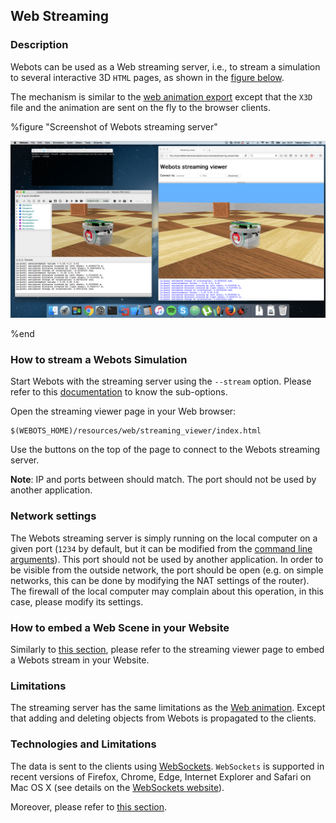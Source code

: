 ## Web Streaming

### Description

Webots can be used as a Web streaming server, i.e.,
to stream a simulation to several interactive 3D `HTML` pages,
as shown in the [figure below](web-streaming.md#screenshot-of-webots-streaming-server).

The mechanism is similar to the [web animation export](web-animation.md)
except that the `X3D` file and the animation are sent on the fly to the browser clients.

%figure "Screenshot of Webots streaming server"

![streaming-server-screenshot.png](images/streaming-server-screenshot.png)

%end


### How to stream a Webots Simulation

Start Webots with the streaming server using the `--stream` option.
Please refer to this [documentation](starting-webots.md#command-line-arguments)
to know the sub-options.

Open the streaming viewer page in your Web browser:

```
$(WEBOTS_HOME)/resources/web/streaming_viewer/index.html 
```

Use the buttons on the top of the page to connect to the Webots streaming server.

**Note**:
IP and ports between should match. The port should not be used by another application.


### Network settings

The Webots streaming server is simply  running on the local computer on a given port
(`1234` by default, but it can be modified from the [command line arguments](starting-webots.md#command-line-arguments)).
This port should not be used by another application.
In order to be visible from the outside network, 
the port should be open (e.g. on simple networks, this can be done by modifying the NAT settings of the router).
The firewall of the local computer may complain about this operation, in this case, please modify its settings.


### How to embed a Web Scene in your Website

Similarly to [this section](web-animation.md#how-to-embed-a-web-animation-in-your-website),
please refer to the streaming viewer page to embed a Webots stream in your Website.


### Limitations

The streaming server has the same limitations as the [Web animation](web-animation.md#limitations).
Except that adding and deleting objects from Webots is propagated to the clients.


### Technologies and Limitations

The data is sent to the clients using [WebSockets](https://www.websocket.org/).
`WebSockets` is supported in recent versions of Firefox, Chrome, Edge, Internet Explorer and Safari on
Mac OS X (see details on the [WebSockets website](https://www.websocket.org/)).

Moreover, please refer to [this section](web-animation.md#remarks-on-the-used-technologies-and-their-limitations).
